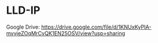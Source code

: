 # LLD-IP


Google Drive: https://drive.google.com/file/d/1KNUxKyPIA-mvvjeZOqMrCvQK1EN25OSV/view?usp=sharing  

